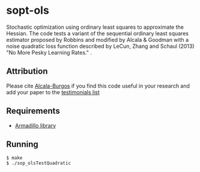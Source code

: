 sopt-ols
========

Stochastic optimization using ordinary least squares to approximate the Hessian. The code 
tests a variant of the sequential ordinary least squares estimator proposed by 
Robbins and modified by Alcala & Goodman with a noise quadratic loss function described
by LeCun, Zhang and Schaul (2013) "No More Pesky Learning Rates." .

Attribution
------------

Please cite [Alcala-Burgos](http://gradworks.umi.com/35/24/3524127.html) if you find
this code useful in your research and add your paper to the 
[testimonials list](http://github.com/vidalalcala/affine-invariant-sopt/testimonial.md)

Requirements
------------

* [Armadillo library](http://arma.sourceforge.net/) 

Running
-------

    $ make
	$ ./sop_olsTestQuadratic
